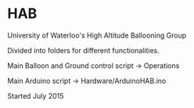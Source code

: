 # HAB
University of Waterloo's High Altitude Ballooning Group

Divided into folders for different functionalities.

Main Balloon and Ground control script -> Operations

Main Arduino script -> Hardware/ArduinoHAB.ino

Started July 2015
